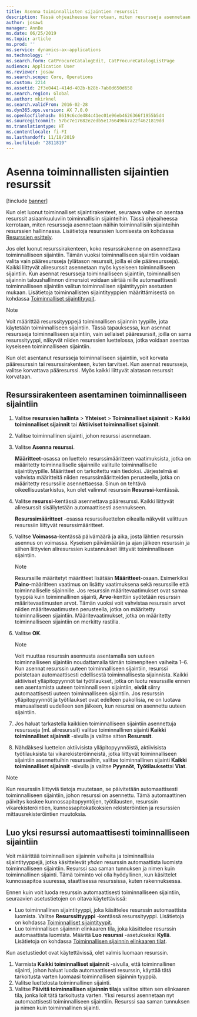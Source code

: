 ```yaml
---
title: Asenna toiminnallisten sijaintien resurssit
description: Tässä ohjeaiheessa kerrotaan, miten resursseja asennetaan toiminnallisiin sijainteihin resurssien hallinnassa.
author: josaw1
manager: AnnBe
ms.date: 06/25/2019
ms.topic: article
ms.prod: ''
ms.service: dynamics-ax-applications
ms.technology: ''
ms.search.form: CatProcureCatalogEdit, CatProcureCatalogListPage
audience: Application User
ms.reviewer: josaw
ms.search.scope: Core, Operations
ms.custom: 2214
ms.assetid: 2f3e0441-414d-402b-b28b-7ab0d650d658
ms.search.region: Global
ms.author: mkirknel
ms.search.validFrom: 2016-02-28
ms.dyn365.ops.version: AX 7.0.0
ms.openlocfilehash: 8619c6cde484c41ec01e96eb4626366f1955b5d4
ms.sourcegitcommit: 57bc7e17682e2edb5e1766496b7a22f4621819dd
ms.translationtype: HT
ms.contentlocale: fi-FI
ms.lasthandoff: 11/18/2019
ms.locfileid: "2811819"
---
```

# <a name="install-assets-on-functional-locations"></a>Asenna toiminnallisten sijaintien resurssit

[!include [banner](../../includes/banner.md)]

 

Kun olet luonut toiminnalliset sijaintirakenteet, seuraava vaihe on asentaa resurssit asiaankuuluviin toiminnallisiin sijainteihin. Tässä ohjeaiheessa kerrotaan, miten resursseja asennetaan näihin toiminnallisiin sijainteihin resurssien hallinnassa. Lisätietoja resurssien luomisesta on kohdassa [Resurssien esittely](../objects/introduction-to-objects.md).

Jos olet luonut resurssirakenteen, koko resurssirakenne on asennettava toiminnalliseen sijaintiin. Tämän vuoksi toiminnalliseen sijaintiin voidaan valita vain pääresursseja (ylätason resurssit, joilla ei ole pääresursseja). Kaikki liittyvät aliresurssit asennetaan myös kyseiseen toiminnalliseen sijaintiin. Kun asennat resursseja toiminnalliseen sijaintiin, toiminnallisen sijainnin taloushallinnon dimensiot voidaan siirtää niille automaattisesti toiminnalliseen sijaintiin valitun toiminnallisen sijaintityypin asetusten mukaan. Lisätietoja toiminnallisten sijaintityyppien määrittämisestä on kohdassa [Toiminnalliset sijaintityypit](../setup-for-functional-locations/functional-location-types.md).

> [!NOTE]
> Voit määrittää resurssityyppejä toiminnallisen sijainnin tyypille, jota käytetään toiminnalliseen sijaintiin. Tässä tapauksessa, kun asennat resursseja toiminnalliseen sijaintiin, vain sellaiset pääresurssit, joilla on sama resurssityyppi, näkyvät niiden resurssien luettelossa, jotka voidaan asentaa kyseiseen toiminnalliseen sijaintiin.

Kun olet asentanut resursseja toiminnalliseen sijaintiin, voit korvata pääresurssin tai resurssirakenteen, kuten tarvitset. Kun asennat resursseja, valitse korvattava pääresurssi. Myös kaikki liittyvät alatason resurssit korvataan. 


## <a name="install-an-asset-structure-on-a-functional-location"></a>Resurssirakenteen asentaminen toiminnalliseen sijaintiin

1. Valitse **resurssien hallinta** \> **Yhteiset** \> **Toiminnalliset sijainnit** \> **Kaikki toiminnalliset sijainnit** tai **Aktiiviset toiminnalliset sijainnit**.
2. Valitse toiminnallinen sijainti, johon resurssi asennetaan.
3. Valitse **Asenna resurssi**.

    **Määritteet**-osassa on luettelo resurssimääritteen vaatimuksista, jotka on määritetty toiminnalliselle sijainnille valitulle toiminnalliselle sijaintityypille. Määritteet on tarkoitettu vain tiedoksi. Järjestelmä ei vahvista määritteitä niiden resurssimääritteiden perusteella, jotka on määritetty resurssille asennettaessa. Sinun on tehtävä oikeellisuustarkistus, kun olet valinnut resurssin **Resurssi**-kentässä.

4. Valitse **resurssi**-kentässä asennettava pääresurssi. Kaikki liittyvät aliresurssit sisällytetään automaattisesti asennukseen.

    **Resurssimääritteet** -osassa resurssiluettelon oikealla näkyvät valittuun resurssiin liittyvät resurssimääritteet.

5. Valitse **Voimassa**-kentässä päivämäärä ja aika, josta lähtien resurssin asennus on voimassa. Kyseisen päivämäärän ja ajan jälkeen resurssin ja siihen liittyvien aliresurssien kustannukset liittyvät toiminnalliseen sijaintiin.

    > [!NOTE]
    > Resurssille määritetyt määritteet lisätään **Määritteet**-osaan. Esimerkiksi **Paino**-määritteen vaatimus on lisätty vaatimuksena sekä resurssille että toiminnalliselle sijainnille. Jos resurssin määritevaatimukset ovat samaa tyyppiä kuin toiminnallinen sijainti, **Arvo**-kenttiin syötetään resurssin määritevaatimusten arvot. Tämän vuoksi voit vahvistaa resurssin arvot niiden määritevaatimusten perusteella, jotka on määritetty toiminnalliseen sijaintiin. Määritevaatimukset, jotka on määritetty toiminnalliseen sijaintiin on merkitty rastilla.

6. Valitse **OK**.

    > [!NOTE]
    > Voit muuttaa resurssin asennusta asentamalla sen uuteen toiminnalliseen sijaintiin noudattamalla tämän toimenpiteen vaiheita 1–6. Kun asennat resurssin uuteen toiminnalliseen sijaintiin, resurssi poistetaan automaattisesti edellisestä toiminnallisesta sijainnista. Kaikki aktiiviset ylläpitopyynnöt tai työtilaukset, jotka on luotu resurssille ennen sen asentamista uuteen toiminnalliseen sijaintiin, **eivät** siirry automaattisesti uuteen toiminnalliseen sijaintiin. Jos resurssin ylläpitopyynnöt ja työtilaukset ovat edelleen pakollisia, ne on luotava manuaalisesti uudelleen sen jälkeen, kun resurssi on asennettu uuteen sijaintiin.

7. Jos haluat tarkastella kaikkien toiminnalliseen sijaintiin asennettuja resursseja (ml. aliresurssit) valitse toiminnallinen sijainti **Kaikki toiminnalliset sijainnit** -sivulla ja valitse sitten **Resurssit**.
8. Nähdäksesi luettelon aktiivisista ylläpitopyynnöistä, aktiivisista työtilauksista tai vikarekisteröinneistä, jotka liittyvät toiminnalliseen sijaintiin asennettuihin resursseihin, valitse toiminnallinen sijainti **Kaikki toiminnalliset sijainnit** -sivulla ja valitse **Pyynnöt**, **Työtilaukset**tai **Viat**.

> [!NOTE]
> Kun resurssiin liittyviä tietoja muutetaan, se päivitetään automaattisesti toiminnalliseen sijaintiin, johon resurssi on asennettu. Tämä automaattinen päivitys koskee kunnossapitopyyntöjen, työtilausten, resurssin vikarekisteröintien, kunnossapitokatkoksien rekisteröintien ja resurssien mittausrekisteröintien muutoksia.

## <a name="automatically-create-one-asset-on-a-functional-location"></a>Luo yksi resurssi automaattisesti toiminnalliseen sijaintiin

Voit määrittää toiminnallisen sijainnin vaiheita ja toiminnallisia sijaintityyppejä, jotka käsittelevät *yhden* resurssin automaattista luomista toiminnalliseen sijaintiin. Resurssi saa saman tunnuksen ja nimen kuin toiminnallinen sijainti. Tämä toiminto voi olla hyödyllinen, kun käsittelet kunnossapitoa suuressa, staattisessa resurssissa, kuten rakennuksessa.

Ennen kuin voit luoda resurssin automaattisesti toiminnalliseen sijaintiin, seuraavien asetustietojen on oltava käytettävissä:

- Luo toiminnallinen sijaintityyppi, joka käsittelee resurssin automaattista luomista. Valitse **Resurssittyyppi** -kentässä resurssityyppi. Lisätietoja on kohdassa [Toiminnalliset sijaintityypit](../setup-for-functional-locations/functional-location-types.md).
- Luo toiminnallisen sijainnin elinkaaren tila, joka käsittelee resurssin automaattista luomista. Määritä **Luo resurssi** -asetukseksi **Kyllä**. Lisätietoja on kohdassa [Toiminnallisen sijainnin elinkaaren tilat](../setup-for-functional-locations/functional-location-stages.md).

Kun asetustiedot ovat käytettävissä, olet valmis luomaan resurssin.

1. Varmista **Kaikki toiminnalliset sijainnit** -sivulla, että toiminnallinen sijainti, johon haluat luoda automaattisesti resurssin, käyttää tätä tarkoitusta varten luomaasi toiminnallisen sijainnin tyyppiä.
2. Valitse luettelosta toiminnallinen sijainti.
3. Valitse **Päivitä toiminnallisen sijainnin tila**ja valitse sitten sen elinkaaren tila, jonka loit tätä tarkoitusta varten. Yksi resurssi asennetaan nyt automaattisesti toiminnalliseen sijaintiiin. Resurssi saa saman tunnuksen ja nimen kuin toiminnallinen sijainti.
